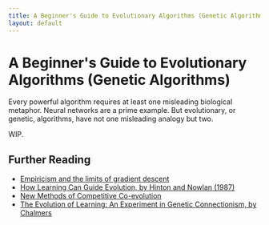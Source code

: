 ```yaml
---
title: A Beginner's Guide to Evolutionary Algorithms (Genetic Algorithms)
layout: default
---
```


# A Beginner's Guide to Evolutionary Algorithms (Genetic Algorithms)

Every powerful algorithm requires at least one misleading biological metaphor. Neural networks are a prime example. But evolutionary, or genetic, algorithms, have not one misleading analogy but two. 

WIP.

## Further Reading

* [Empiricism and the limits of gradient descent](http://togelius.blogspot.gr/2018/05/empiricism-and-limits-of-gradient.html)
* [How Learning Can Guide Evolution, by Hinton and Nowlan (1987)](http://www.cogsci.ucsd.edu/~rik/courses/cogs184_w10/readings/HintonNowlan97.pdf)
* [New Methods of Competitive Co-evolution](http://citeseerx.ist.psu.edu/viewdoc/download?doi=10.1.1.30.3463&rep=rep1&type=pdf)
* [The Evolution of Learning: An Experiment in Genetic Connectionism, by Chalmers](http://consc.net/papers/evolution.pdf)
